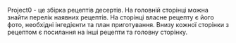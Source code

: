 Project0 - це збірка рецептів десертів. 
На головній сторінці можна знайти перелік наявних рецептів.
На сторінці власне рецепту є його фото, необхідні інгедієнти та план приготування.
Внизу кожної сторінки з рецептом є посилання на інші рецепти та головну сторінку.
